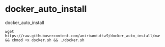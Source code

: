 # docker_auto_install
docker_auto_install


```
wget https://raw.githubusercontent.com/anirbandutta9/docker_auto_install/master/docker.sh && chmod +x docker.sh && ./docker.sh

```
